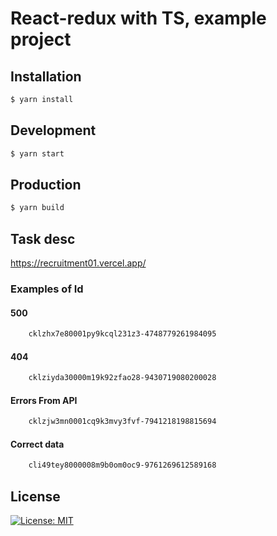 
# React-redux with TS, example project

## Installation
```sh
$ yarn install
```

## Development
```sh
$ yarn start
```

## Production
```sh
$ yarn build
```


## Task desc
https://recruitment01.vercel.app/

### Examples of Id

#### 500
```sh
	cklzhx7e80001py9kcql231z3-4748779261984095
```

#### 404
```sh
	cklziyda30000m19k92zfao28-9430719080200028
```

#### Errors From API
```sh
	cklzjw3mn0001cq9k3mvy3fvf-7941218198815694
```

#### Correct data
```sh
	cli49tey8000008m9b0om0oc9-9761269612589168
```

## License
[![License: MIT](https://img.shields.io/badge/License-MIT-yellow.svg)](https://opensource.org/licenses/MIT)
